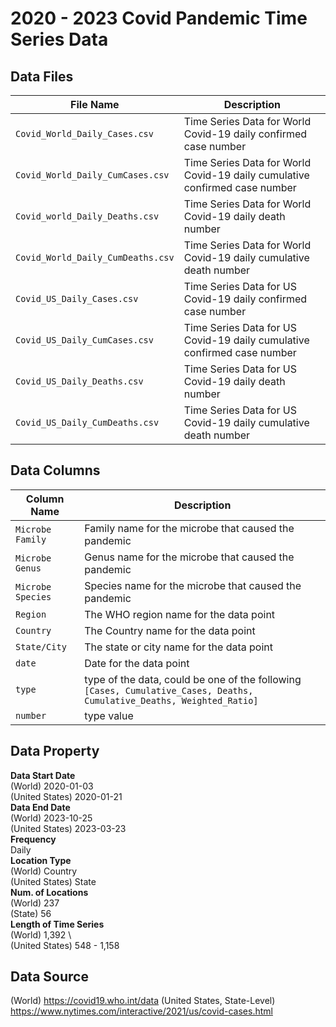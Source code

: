 # 2020 - 2023 Covid Pandemic Time Series Data

## Data Files
| File Name | Description |
| --- | ---|
| `Covid_World_Daily_Cases.csv` | Time Series Data for World Covid-19 daily confirmed case number |
| `Covid_World_Daily_CumCases.csv` | Time Series Data for World Covid-19 daily cumulative confirmed case number |
| `Covid_world_Daily_Deaths.csv` | Time Series Data for World Covid-19 daily death number |
| `Covid_World_Daily_CumDeaths.csv` | Time Series Data for World Covid-19 daily cumulative death number |
| `Covid_US_Daily_Cases.csv` | Time Series Data for US Covid-19 daily confirmed case number |
| `Covid_US_Daily_CumCases.csv` | Time Series Data for US Covid-19 daily cumulative confirmed case number |
| `Covid_US_Daily_Deaths.csv` | Time Series Data for US Covid-19 daily death number |
| `Covid_US_Daily_CumDeaths.csv` | Time Series Data for US Covid-19 daily cumulative death number |

## Data Columns
| Column Name | Description |
| --- | --- |
| `Microbe Family` | Family name for the microbe that caused the pandemic |
| `Microbe Genus` | Genus name for the microbe that caused the pandemic |
| `Microbe Species` | Species name for the microbe that caused the pandemic |
| `Region` | The WHO region name for the data point |
| `Country` | The Country name for the data point |
| `State/City` | The state or city name for the data point |
| `date` | Date for the data point |
| `type` | type of the data, could be one of the following `[Cases, Cumulative_Cases, Deaths, Cumulative_Deaths, Weighted_Ratio]` |
| `number` | type value |



## Data Property
**Data Start Date** \
(World) 2020-01-03 \
(United States) 2020-01-21\
**Data End Date** \
(World) 2023-10-25 \
(United States) 2023-03-23 \
**Frequency** \
Daily \
**Location Type** \
(World) Country \
(United States) State \
**Num. of Locations** \
(World) 237 \
(State) 56 \
**Length of Time Series** \
(World) 1,392 \  
(United States) 548 - 1,158

## Data Source
(World) https://covid19.who.int/data
(United States, State-Level) https://www.nytimes.com/interactive/2021/us/covid-cases.html
